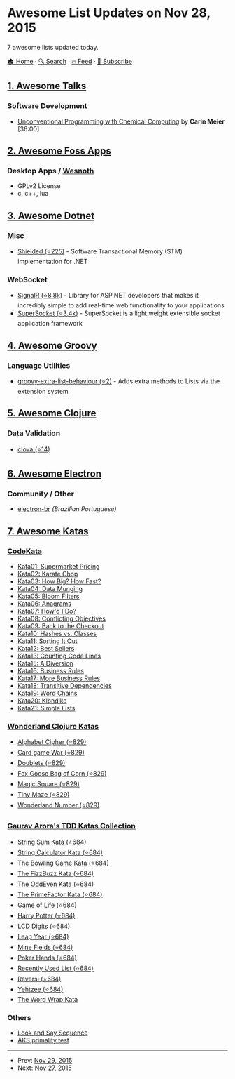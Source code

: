# Awesome List Updates on Nov 28, 2015

7 awesome lists updated today.

[🏠 Home](/README.md) · [🔍 Search](https://www.trackawesomelist.com/search/) · [🔥 Feed](https://www.trackawesomelist.com/rss.xml) · [📮 Subscribe](https://trackawesomelist.us17.list-manage.com/subscribe?u=d2f0117aa829c83a63ec63c2f&id=36a103854c)



## [1. Awesome Talks](/content/JanVanRyswyck/awesome-talks/README.md)

### Software Development

*   [Unconventional Programming with Chemical Computing](https://www.youtube.com/watch?v=cHoYNStQOEc) by **Carin Meier** \[36:00]

## [2. Awesome Foss Apps](/content/DataDaoDe/awesome-foss-apps/README.md)

### Desktop Apps / [Wesnoth](https://github.com/wesnoth/wesnoth)

*   GPLv2 License
*   c, c++, lua

## [3. Awesome Dotnet](/content/quozd/awesome-dotnet/README.md)

### Misc

*   [Shielded (⭐225)](https://github.com/jbakic/Shielded) - Software Transactional Memory (STM) implementation for .NET

### WebSocket

*   [SignalR (⭐8.8k)](https://github.com/SignalR/SignalR) - Library for ASP.NET developers that makes it incredibly simple to add real-time web functionality to your applications
*   [SuperSocket (⭐3.4k)](https://github.com/kerryjiang/SuperSocket) - SuperSocket is a light weight extensible socket application framework

## [4. Awesome Groovy](/content/kdabir/awesome-groovy/README.md)

### Language Utilities

*   [groovy-extra-list-behaviour (⭐2)](https://github.com/dnahodil/groovy-extra-list-behaviour) - Adds extra methods to Lists via the extension system

## [5. Awesome Clojure](/content/razum2um/awesome-clojure/README.md)

### Data Validation

*   [clova (⭐14)](https://github.com/markwoodhall/clova)

## [6. Awesome Electron](/content/sindresorhus/awesome-electron/README.md)

### Community / Other

*   [electron-br](https://electron-br.slack.com) *(Brazilian Portuguese)*

## [7. Awesome Katas](/content/gamontal/awesome-katas/README.md)

### [CodeKata](http://codekata.com/)

*   [Kata01: Supermarket Pricing](http://codekata.com/kata/kata01-supermarket-pricing/)
*   [Kata02: Karate Chop](http://codekata.com/kata/kata02-karate-chop/)
*   [Kata03: How Big? How Fast?](http://codekata.com/kata/kata03-how-big-how-fast/)
*   [Kata04: Data Munging](http://codekata.com/kata/kata04-data-munging/)
*   [Kata05: Bloom Filters](http://codekata.com/kata/kata05-bloom-filters/)
*   [Kata06: Anagrams](http://codekata.com/kata/kata06-anagrams/)
*   [Kata07: How'd I Do?](http://codekata.com/kata/kata07-howd-i-do/)
*   [Kata08: Conflicting Objectives](http://codekata.com/kata/kata08-conflicting-objectives/)
*   [Kata09: Back to the Checkout](http://codekata.com/kata/kata09-back-to-the-checkout/)
*   [Kata10: Hashes vs. Classes](http://codekata.com/kata/kata10-hashes-vs-classes/)
*   [Kata11: Sorting It Out](http://codekata.com/kata/kata11-sorting-it-out/)
*   [Kata12: Best Sellers](http://codekata.com/kata/kata12-best-sellers/)
*   [Kata13: Counting Code Lines](http://codekata.com/kata/kata13-counting-code-lines/)
*   [Kata15: A Diversion](http://codekata.com/kata/kata15-a-diversion/)
*   [Kata16: Business Rules](http://codekata.com/kata/kata16-business-rules/)
*   [Kata17: More Business Rules](http://codekata.com/kata/kata17-more-business-rules/)
*   [Kata18: Transitive Dependencies](http://codekata.com/kata/kata18-transitive-dependencies/)
*   [Kata19: Word Chains](http://codekata.com/kata/kata19-word-chains/)
*   [Kata20: Klondike](http://codekata.com/kata/kata20-klondike/)
*   [Kata21: Simple Lists](http://codekata.com/kata/kata21-simple-lists/)

### [Wonderland Clojure Katas](https://github.com/gigasquid/wonderland-clojure-katas)

*   [Alphabet Cipher (⭐829)](https://github.com/gigasquid/wonderland-clojure-katas/tree/master/alphabet-cipher)
*   [Card game War (⭐829)](https://github.com/gigasquid/wonderland-clojure-katas/tree/master/card-game-war)
*   [Doublets (⭐829)](https://github.com/gigasquid/wonderland-clojure-katas/tree/master/doublets)
*   [Fox Goose Bag of Corn (⭐829)](https://github.com/gigasquid/wonderland-clojure-katas/tree/master/fox-goose-bag-of-corn)
*   [Magic Square (⭐829)](https://github.com/gigasquid/wonderland-clojure-katas/tree/master/magic-square)
*   [Tiny Maze (⭐829)](https://github.com/gigasquid/wonderland-clojure-katas/tree/master/tiny-maze)
*   [Wonderland Number (⭐829)](https://github.com/gigasquid/wonderland-clojure-katas/tree/master/wonderland-number)

### [Gaurav Arora's TDD Katas Collection](https://github.com/garora/TDD-Katas)

*   [String Sum Kata (⭐684)](https://github.com/garora/TDD-Katas#string-sum-kata)
*   [String Calculator Kata (⭐684)](https://github.com/garora/TDD-Katas#string-calculator-kata-via-roy-osherove)
*   [The Bowling Game Kata (⭐684)](https://github.com/garora/TDD-Katas#the-bowling-game-kata-via-uncle-bob)
*   [The FizzBuzz Kata (⭐684)](https://github.com/garora/TDD-Katas#the-fizzbuzz-kata)
*   [The OddEven Kata (⭐684)](https://github.com/garora/TDD-Katas#the-oddeven-kata)
*   [The PrimeFactor Kata (⭐684)](https://github.com/garora/TDD-Katas#the-primefactor-kata-via-uncle-bob)
*   [Game of Life (⭐684)](https://github.com/garora/TDD-Katas#game-of-life-)
*   [Harry Potter (⭐684)](https://github.com/garora/TDD-Katas#harry-potter-)
*   [LCD Digits (⭐684)](https://github.com/garora/TDD-Katas#lcd-digits-)
*   [Leap Year (⭐684)](https://github.com/garora/TDD-Katas#leap-year-)
*   [Mine Fields (⭐684)](https://github.com/garora/TDD-Katas#mine-fields-)
*   [Poker Hands (⭐684)](https://github.com/garora/TDD-Katas#poker-hands)
*   [Recently Used List (⭐684)](https://github.com/garora/TDD-Katas#recently-used-list-)
*   [Reversi (⭐684)](https://github.com/garora/TDD-Katas#reversi-)
*   [Yehtzee (⭐684)](https://github.com/garora/TDD-Katas#yehtzee-)
*   [The Word Wrap Kata](http://codingdojo.org/cgi-bin/wiki.pl?KataWordWrap)

### Others

*   [Look and Say Sequence](https://en.wikipedia.org/wiki/Look-and-say_sequence)
*   [AKS primality test](https://en.wikipedia.org/wiki/AKS_primality_test)

---

- Prev: [Nov 29, 2015](/content/2015/11/29/README.md)
- Next: [Nov 27, 2015](/content/2015/11/27/README.md)